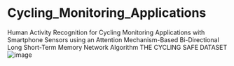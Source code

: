 # Cycling_Monitoring_Applications
Human Activity Recognition for Cycling Monitoring Applications with Smartphone Sensors using an Attention Mechanism-Based Bi-Directional Long Short-Term Memory Network Algorithm 
THE CYCLING SAFE DATASET
![image](https://github.com/E2ELearning/Cycling_Monitoring_Applications/assets/129825228/11843470-8c4a-46d9-8add-dc1eed2b5cb0)

